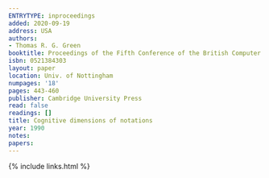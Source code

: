 ```yaml
---
ENTRYTYPE: inproceedings
added: 2020-09-19
address: USA
authors:
- Thomas R. G. Green
booktitle: Proceedings of the Fifth Conference of the British Computer Society, Human-Computer Interaction Specialist Group on People and Computers V
isbn: 0521384303
layout: paper
location: Univ. of Nottingham
numpages: '18'
pages: 443-460
publisher: Cambridge University Press
read: false
readings: []
title: Cognitive dimensions of notations
year: 1990
notes:
papers:
---
```

{% include links.html %}

